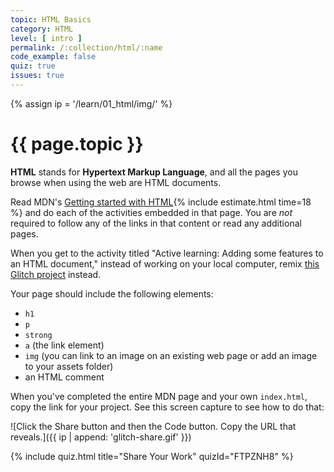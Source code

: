 ```yaml
---
topic: HTML Basics
category: HTML
level: [ intro ]
permalink: /:collection/html/:name
code_example: false
quiz: true
issues: true
---
```


{% assign ip = '/learn/01_html/img/' %}


# {{ page.topic }}

<b>HTML</b> stands for <b>Hypertext Markup Language</b>, and all the pages you browse when using the web are HTML documents.

Read MDN's [Getting started with HTML](https://developer.mozilla.org/en-US/docs/Learn/HTML/Introduction_to_HTML/Getting_started){% include estimate.html time=18 %} and do each of the activities embedded in that page. You are _not_ required to follow any of the links in that content or read any additional pages.

When you get to the activity titled "Active learning: Adding some features to an HTML document," instead of working on your local computer, remix [this Glitch project](https://glitch.com/edit/#!/html-active-learning) instead.

Your page should include the following elements:
- `h1`
- `p`
- `strong`
- `a` (the link element)
- `img` (you can link to an image on an existing web page or add an image to your assets folder)
- an HTML comment

When you've completed the entire MDN page and your own `index.html`, copy the link for your project. See this screen capture to see how to do that:

![Click the Share button and then the Code button. Copy the URL that reveals.]({{ ip | append: 'glitch-share.gif' }})

<!-- HTML 1 -->
{% include quiz.html
  title="Share Your Work"
  quizId="FTPZNH8"
%}

